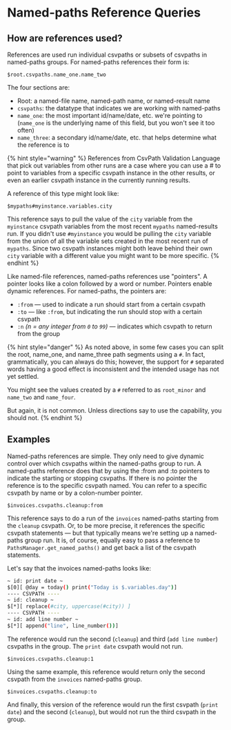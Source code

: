 # Named-paths Reference Queries



## How are references used?

References are used run individual csvpaths or subsets of csvpaths in named-paths groups. For named-paths references their form is: &#x20;

```xquery
$root.csvpaths.name_one.name_two
```

The four sections are:

* Root: a named-file name, named-path name, or named-result name
* `csvpaths`: the datatype that indicates we are working with named-paths
* `name_one`: the most important id/name/date, etc. we're pointing to (`name_one` is the underlying name of this field, but you won't see it too often)
* `name_three`: a secondary id/name/date, etc. that helps determine what the reference is to&#x20;

{% hint style="warning" %}
References from CsvPath Validation Language that pick out variables from other runs are a case where you can use a # to point to variables from a specific csvpath instance in the  other results, or even an earlier csvpath instance in the currently running results.

A reference of this type might look like:&#x20;

```
$mypaths#myinstance.variables.city
```

This reference says to pull the value of the `city` variable from the `myinstance` csvpath variables from the most recent `mypaths` named-results run.  If you didn't use `#myinstance` you would be pulling the `city` variable from the union of all the variable sets created in the most recent run of `mypaths`. Since two csvpath instances might both leave behind their own `city` variable with a different value you might want to be more specific. &#x20;
{% endhint %}

Like named-file references, named-paths references use "pointers". A pointer looks like a colon followed by a word or number. Pointers enable dynamic references. For named-paths, the pointers are:&#x20;

* `:from` — used to indicate a run should start from a certain csvpath
* `:to` — like `:from`, but indicating the run should stop with a certain csvpath
* `:n` _(n = any integer from `0` to `99`)_ — indicates which csvpath to return from the group

{% hint style="danger" %}
As noted above, in some few cases you can split the root, name\_one, and name\_three path segments using a `#`. In fact, grammatically, you can always do this; however, the support for `#` separated words having a good effect is inconsistent and the intended usage has not yet settled.&#x20;

You might see the values created by a `#` referred to as `root_minor` and `name_two` and `name_four`.

But again, it is not common. Unless directions say to use the capability, you should not.
{% endhint %}

## Examples

Named-paths references are simple. They only need to give dynamic control over which csvpaths within the named-paths group to run. A named-paths reference does that by using the :from and :to pointers to indicate the starting or stopping csvpaths. If there is no pointer the reference is to the specific csvpath named. You can refer to a specific csvpath by name or by a colon-number pointer.

```
$invoices.csvpaths.cleanup:from
```

This reference says to do a run of the `invoices` named-paths starting from the `cleanup` csvpath. Or, to be more precise, it references the specific csvpath statements — but that typically means we're setting up a named-paths group run. It is, of course, equally easy to pass a reference to `PathsManager.get_named_paths()` and get back a list of the csvpath statements.&#x20;

Let's say that the invoices named-paths looks like:&#x20;

```bash
~ id: print date ~
$[0][ @day = today() print("Today is $.variables.day")]
---- CSVPATH ----
~ id: cleanup ~
$[*][ replace(#city, uppercase(#city)) ] 
---- CSVPATH ----
~ id: add line number ~
$[*][ append("line", line_number())] 
```

The reference would run the second (`cleanup`) and third (`add line number`) csvpaths in the group. The `print date` csvpath would not run.

```
$invoices.csvpaths.cleanup:1
```

Using the same example, this reference would return only the second csvpath from the `invoices` named-paths group.&#x20;

```
$invoices.csvpaths.cleanup:to
```

And finally, this version of the reference would run the first csvpath (`print date`) and the second (`cleanup`), but would not run the third csvpath in the group.
